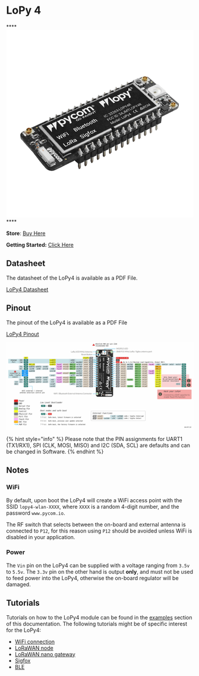 # LoPy 4

\*\*\*\*![](../../.gitbook/assets/assets-lil0igdl11z7jos_jpx-lkn7scqkkkb6tqb3uyo-lkn85npgnazxzxyv-nu-lopy4-1.png) ****

**Store**: [Buy Here](https://pycom.io/product/lopy4/)

**Getting Started:** [Click Here](../../gettingstarted/connection/lopy4.md)

## Datasheet

The datasheet of the LoPy4 is available as a PDF File.

[LoPy4 Datasheet](../../.gitbook/assets/lopy4-specsheet-1.pdf)

## Pinout

The pinout of the LoPy4 is available as a PDF File

[LoPy4 Pinout](../../.gitbook/assets/lopy4-pinout.pdf)

![](../../.gitbook/assets/lopy4-pinout.png)

{% hint style="info" %}
Please note that the PIN assignments for UART1 \(TX1/RX1\), SPI \(CLK, MOSI, MISO\) and I2C \(SDA, SCL\) are defaults and can be changed in Software.
{% endhint %}

## Notes

### WiFi

By default, upon boot the LoPy4 will create a WiFi access point with the SSID `lopy4-wlan-XXXX`, where `XXXX` is a random 4-digit number, and the password `www.pycom.io`.

The RF switch that selects between the on-board and external antenna is connected to `P12`, for this reason using `P12` should be avoided unless WiFi is disabled in your application.

### Power

The `Vin` pin on the LoPy4 can be supplied with a voltage ranging from `3.5v` to `5.5v`. The `3.3v` pin on the other hand is output **only**, and must not be used to feed power into the LoPy4, otherwise the on-board regulator will be damaged.

## Tutorials

Tutorials on how to the LoPy4 module can be found in the [examples](../../tutorials/introduction.md) section of this documentation. The following tutorials might be of specific interest for the LoPy4:

* [WiFi connection](../../tutorials/all/wlan.md)
* [LoRaWAN node](../../tutorials/lora/lorawan-abp.md)
* [LoRaWAN nano gateway](../../tutorials/lora/lorawan-nano-gateway.md)
* [Sigfox](../../tutorials/sigfox.md)
* [BLE](../../tutorials/all/ble.md)

